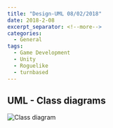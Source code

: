 ```yaml
---
title: "Design-UML 08/02/2018"
date: 2018-2-08
excerpt_separator: <!--more-->
categories:
  - General
tags:
  - Game Development
  - Unity
  - Roguelike
  - turnbased
---
```

<!--more-->
## UML - Class diagrams

<html>
  <img src="https://jjrwalker.github.io/assets/images/ProfessionalPortfolioUML.jpg" alt="Class diagram">
</html>
